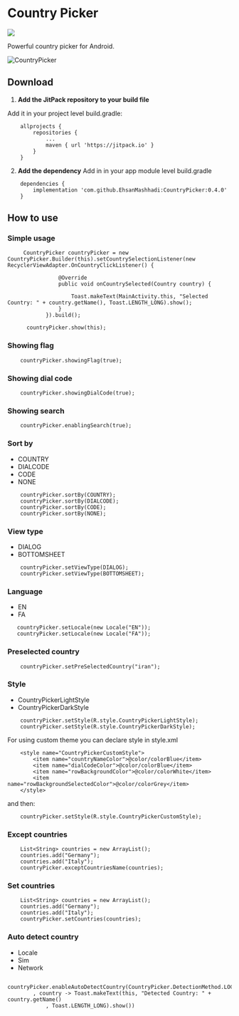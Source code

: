 
# Country Picker
[![](https://jitpack.io/v/EhsanMashhadi/CountryPicker.svg)](https://jitpack.io/#EhsanMashhadi/CountryPicker)


Powerful country picker for Android.


![CountryPicker](https://github.com/EhsanMashhadi/CountryPicker/blob/master/art/countrypicker.gif?raw=true)
## Download

1. **Add the JitPack repository to your build file**

 Add it in your project level build.gradle:
```
    allprojects {
        repositories {
            ...
            maven { url 'https://jitpack.io' }
        }
    }
```

2. **Add the dependency**
Add in in your app module level build.gradle
```
    dependencies {
        implementation 'com.github.EhsanMashhadi:CountryPicker:0.4.0'
    }
```
## How to use

### Simple usage
```
     CountryPicker countryPicker = new CountryPicker.Builder(this).setCountrySelectionListener(new RecyclerViewAdapter.OnCountryClickListener() {

                @Override
                public void onCountrySelected(Country country) {

                    Toast.makeText(MainActivity.this, "Selected Country: " + country.getName(), Toast.LENGTH_LONG).show();
                }
            }).build();

      countryPicker.show(this);
```

### Showing flag
```
    countryPicker.showingFlag(true);
```

### Showing dial code
```
    countryPicker.showingDialCode(true);
```

### Showing search
```
    countryPicker.enablingSearch(true);
```

### Sort by
- COUNTRY
- DIALCODE
- CODE
- NONE
```
    countryPicker.sortBy(COUNTRY);
    countryPicker.sortBy(DIALCODE);
    countryPicker.sortBy(CODE);
    countryPicker.sortBy(NONE);
```

### View type
- DIALOG
- BOTTOMSHEET
```
    countryPicker.setViewType(DIALOG);
    countryPicker.setViewType(BOTTOMSHEET);
```

### Language
- EN
- FA
```
   countryPicker.setLocale(new Locale("EN"));
   countryPicker.setLocale(new Locale("FA"));
```

### Preselected country
```
    countryPicker.setPreSelectedCountry("iran");
```

### Style
- CountryPickerLightStyle
- CountryPickerDarkStyle
```
    countryPicker.setStyle(R.style.CountryPickerLightStyle);
    countryPicker.setStyle(R.style.CountryPickerDarkStyle);
```

For using custom theme you can declare style in style.xml
```
    <style name="CountryPickerCustomStyle">
        <item name="countryNameColor">@color/colorBlue</item>
        <item name="dialCodeColor">@color/colorBlue</item>
        <item name="rowBackgroundColor">@color/colorWhite</item>
        <item name="rowBackgroundSelectedColor">@color/colorGrey</item>
    </style>
```
and then:
```
    countryPicker.setStyle(R.style.CountryPickerCustomStyle);
```
### Except countries
```
    List<String> countries = new ArrayList();
    countries.add("Germany");
    countries.add("Italy");
    countryPicker.exceptCountriesName(countries);
```

### Set countries
```
    List<String> countries = new ArrayList();
    countries.add("Germany");
    countries.add("Italy");
    countryPicker.setCountries(countries);
```

### Auto detect country
- Locale
- Sim
- Network

```
    countryPicker.enableAutoDetectCountry(CountryPicker.DetectionMethod.LOCALE
        , country -> Toast.makeText(this, "Detected Country: " + country.getName()
            , Toast.LENGTH_LONG).show())
```
